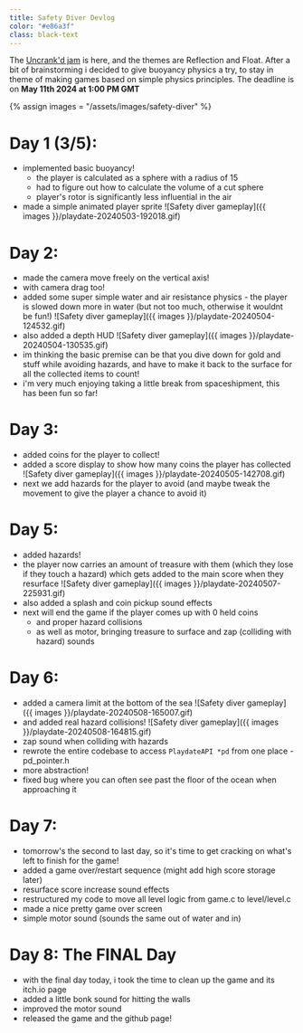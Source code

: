 ```yaml
---
title: Safety Diver Devlog
color: "#e86a3f"
class: black-text
---
```


The [Uncrank'd jam](https://itch.io/jam/uncrankdjam) is here, and the themes are Reflection and Float. After a bit of brainstorming i decided to give buoyancy physics a try, to stay in theme of making games based on simple physics principles. The deadline is on **May 11th 2024 at 1:00 PM GMT**

{% assign images = "/assets/images/safety-diver" %}

# Day 1 (3/5):
- implemented basic buoyancy!
	- the player is calculated as a sphere with a radius of 15
	- had to figure out how to calculate the volume of a cut sphere
	- player's rotor is significantly less influential in the air
- made a simple animated player sprite
![Safety diver gameplay]({{ images }}/playdate-20240503-192018.gif)

# Day 2:
- made the camera move freely on the vertical axis!
- with camera drag too!
- added some super simple water and air resistance physics - the player is slowed down more in water (but not too much, otherwise it wouldnt be fun!)
![Safety diver gameplay]({{ images }}/playdate-20240504-124532.gif)
- also added a depth HUD
![Safety diver gameplay]({{ images }}/playdate-20240504-130535.gif)
- im thinking the basic premise can be that you dive down for gold and stuff while avoiding hazards, and have to make it back to the surface for all the collected items to count!
- i'm very much enjoying taking a little break from spaceshipment, this has been fun so far!

# Day 3:
- added coins for the player to collect!
- added a score display to show how many coins the player has collected
![Safety diver gameplay]({{ images }}/playdate-20240505-142708.gif)
- next we add hazards for the player to avoid (and maybe tweak the movement to give the player a chance to avoid it)

# Day 5:
- added hazards!
- the player now carries an amount of treasure with them (which they lose if they touch a hazard) which gets added to the main score when they resurface
![Safety diver gameplay]({{ images }}/playdate-20240507-225931.gif)
- also added a splash and coin pickup sound effects
- next will end the game if the player comes up with 0 held coins
	- and proper hazard collisions
	- as well as motor, bringing treasure to surface and zap (colliding with hazard) sounds

# Day 6:
 - added a camera limit at the bottom of the sea
 ![Safety diver gameplay]({{ images }}/playdate-20240508-165007.gif)
 - and added real hazard collisions!
 ![Safety diver gameplay]({{ images }}/playdate-20240508-164815.gif)
 - zap sound when colliding with hazards
 - rewrote the entire codebase to access `PlaydateAPI *pd` from one place - pd_pointer.h
 - more abstraction!
 - fixed bug where you can often see past the floor of the ocean when approaching it

# Day 7:
- tomorrow's the second to last day, so it's time to get cracking on what's left to finish for the game!
- added a game over/restart sequence (might add high score storage later)
- resurface score increase sound effects
- restructured my code to move all level logic from game.c to level/level.c
- made a nice pretty game over screen
- simple motor sound (sounds the same out of water and in)

# Day 8: The FINAL Day
- with the final day today, i took the time to clean up the game and its itch.io page
- added a little bonk sound for hitting the walls
- improved the motor sound
- released the game and the github page!
